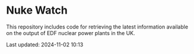 # Nuke Watch

This repository includes code for retrieving the latest information available on the output of EDF nuclear power plants in the UK.

Last updated: 2024-11-02 10:13